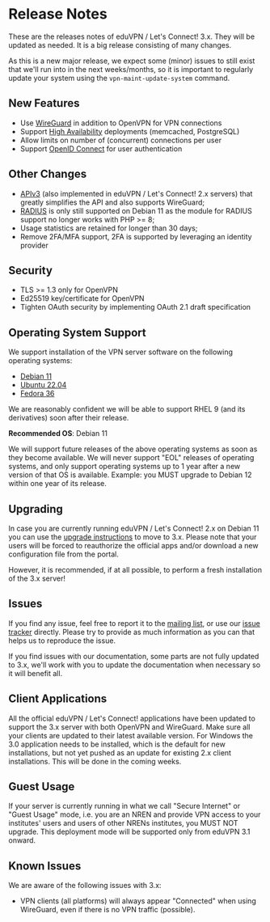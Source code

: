 # Release Notes

These are the releases notes of eduVPN / Let's Connect! 3.x. They will be 
updated as needed. It is a big release consisting of many changes.

As this is a new major release, we expect some (minor) issues to still exist 
that we'll run into in the next weeks/months, so it is important to regularly 
update your system using the `vpn-maint-update-system` command.

## New Features

- Use [WireGuard](https://www.wireguard.com/) in addition to OpenVPN for VPN 
  connections
- Support [High Availability](HA.md) deployments (memcached, PostgreSQL)
- Allow limits on number of (concurrent) connections per user
- Support [OpenID Connect](MOD_AUTH_OPENIDC.md) for user authentication

## Other Changes

- [APIv3](API.md) (also implemented in eduVPN / Let's Connect! 2.x servers) 
  that greatly simplifies the API and also supports WireGuard;
- [RADIUS](RADIUS.md) is only still supported on Debian 11 as the module for 
  RADIUS support no longer works with PHP >= 8;
- Usage statistics are retained for longer than 30 days;
- Remove 2FA/MFA support, 2FA is supported by leveraging an identity provider

## Security

- TLS >= 1.3 only for OpenVPN
- Ed25519 key/certificate for OpenVPN
- Tighten OAuth security by implementing OAuth 2.1 draft specification

## Operating System Support

We support installation of the VPN server software on the following operating 
systems:

- [Debian 11](DEPLOY_DEBIAN.md)
- [Ubuntu 22.04](DEPLOY_DEBIAN.md)
- [Fedora 36](DEPLOY_FEDORA.md)

We are reasonably confident we will be able to support RHEL 9 (and its 
derivatives) soon after their release.

**Recommended OS**: Debian 11

We will support future releases of the above operating systems as soon as they 
become available. We will never support "EOL" releases of operating systems, 
and only support operating systems up to 1 year after a new version of that OS 
is available. Example: you MUST upgrade to Debian 12 within one year of its 
release.

## Upgrading

In case you are currently running eduVPN / Let's Connect! 2.x on Debian 11 you 
can use the [upgrade instructions](FROM_2_TO_3.md) to move to 3.x. Please note 
that your users will be forced to reauthorize the official apps and/or download 
a new configuration file from the portal.

However, it is recommended, if at all possible, to perform a fresh installation 
of the 3.x server!

## Issues

If you find any issue, feel free to report it to the 
[mailing list](https://list.surfnet.nl/mailman/listinfo/eduvpn-deploy), or use 
our [issue tracker](https://todo.sr.ht/~eduvpn/server) directly. Please try to 
provide as much information as you can that helps us to reproduce the issue.

If you find issues with our documentation, some parts are not fully updated to
3.x, we'll work with you to update the documentation when necessary so it will
benefit all.

## Client Applications

All the official eduVPN / Let's Connect! applications have been updated to 
support the 3.x server with both OpenVPN and WireGuard. Make sure all your 
clients are updated to their latest available version. For Windows the 3.0 
application needs to be installed, which is the default for new installations, 
but not yet pushed as an update for existing 2.x client installations. This 
will be done in the coming weeks.

## Guest Usage 

If your server is currently running in what we call "Secure Internet" or 
"Guest Usage" mode, i.e. you are an NREN and provide VPN access to your 
institutes' users and users of other NRENs institutes, you MUST NOT upgrade. 
This deployment mode will be supported only from eduVPN 3.1 onward.

## Known Issues

We are aware of the following issues with 3.x:

* VPN clients (all platforms) will always appear "Connected" when using 
  WireGuard, even if there is no VPN traffic (possible).
